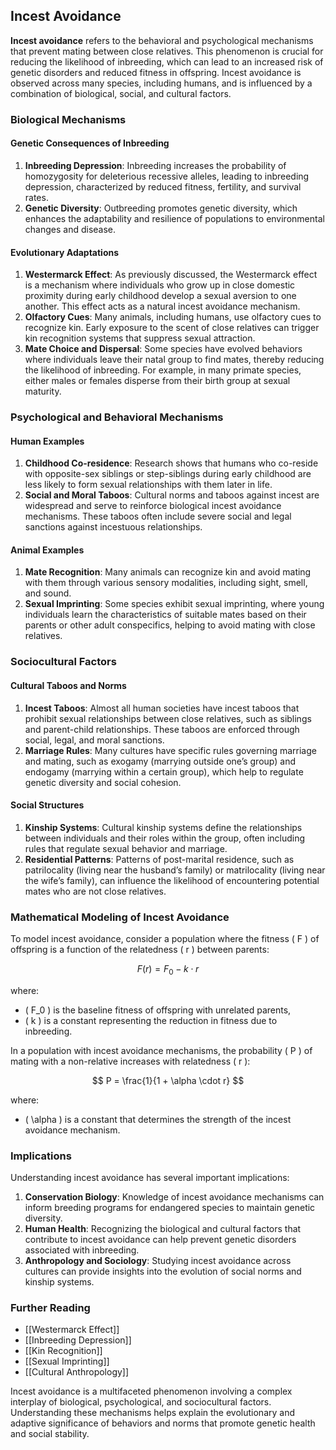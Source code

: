 ## Incest Avoidance

**Incest avoidance** refers to the behavioral and psychological mechanisms that prevent mating between close relatives. This phenomenon is crucial for reducing the likelihood of inbreeding, which can lead to an increased risk of genetic disorders and reduced fitness in offspring. Incest avoidance is observed across many species, including humans, and is influenced by a combination of biological, social, and cultural factors.

### Biological Mechanisms

#### Genetic Consequences of Inbreeding

1. **Inbreeding Depression**: Inbreeding increases the probability of homozygosity for deleterious recessive alleles, leading to inbreeding depression, characterized by reduced fitness, fertility, and survival rates.
2. **Genetic Diversity**: Outbreeding promotes genetic diversity, which enhances the adaptability and resilience of populations to environmental changes and disease.

#### Evolutionary Adaptations

1. **Westermarck Effect**: As previously discussed, the Westermarck effect is a mechanism where individuals who grow up in close domestic proximity during early childhood develop a sexual aversion to one another. This effect acts as a natural incest avoidance mechanism.
2. **Olfactory Cues**: Many animals, including humans, use olfactory cues to recognize kin. Early exposure to the scent of close relatives can trigger kin recognition systems that suppress sexual attraction.
3. **Mate Choice and Dispersal**: Some species have evolved behaviors where individuals leave their natal group to find mates, thereby reducing the likelihood of inbreeding. For example, in many primate species, either males or females disperse from their birth group at sexual maturity.

### Psychological and Behavioral Mechanisms

#### Human Examples

1. **Childhood Co-residence**: Research shows that humans who co-reside with opposite-sex siblings or step-siblings during early childhood are less likely to form sexual relationships with them later in life.
2. **Social and Moral Taboos**: Cultural norms and taboos against incest are widespread and serve to reinforce biological incest avoidance mechanisms. These taboos often include severe social and legal sanctions against incestuous relationships.

#### Animal Examples

1. **Mate Recognition**: Many animals can recognize kin and avoid mating with them through various sensory modalities, including sight, smell, and sound.
2. **Sexual Imprinting**: Some species exhibit sexual imprinting, where young individuals learn the characteristics of suitable mates based on their parents or other adult conspecifics, helping to avoid mating with close relatives.

### Sociocultural Factors

#### Cultural Taboos and Norms

1. **Incest Taboos**: Almost all human societies have incest taboos that prohibit sexual relationships between close relatives, such as siblings and parent-child relationships. These taboos are enforced through social, legal, and moral sanctions.
2. **Marriage Rules**: Many cultures have specific rules governing marriage and mating, such as exogamy (marrying outside one’s group) and endogamy (marrying within a certain group), which help to regulate genetic diversity and social cohesion.

#### Social Structures

1. **Kinship Systems**: Cultural kinship systems define the relationships between individuals and their roles within the group, often including rules that regulate sexual behavior and marriage.
2. **Residential Patterns**: Patterns of post-marital residence, such as patrilocality (living near the husband’s family) or matrilocality (living near the wife’s family), can influence the likelihood of encountering potential mates who are not close relatives.

### Mathematical Modeling of Incest Avoidance

To model incest avoidance, consider a population where the fitness \( F \) of offspring is a function of the relatedness \( r \) between parents:

$$
F(r) = F_0 - k \cdot r
$$

where:
- \( F_0 \) is the baseline fitness of offspring with unrelated parents,
- \( k \) is a constant representing the reduction in fitness due to inbreeding.

In a population with incest avoidance mechanisms, the probability \( P \) of mating with a non-relative increases with relatedness \( r \):

$$
P = \frac{1}{1 + \alpha \cdot r}
$$

where:
- \( \alpha \) is a constant that determines the strength of the incest avoidance mechanism.

### Implications

Understanding incest avoidance has several important implications:

1. **Conservation Biology**: Knowledge of incest avoidance mechanisms can inform breeding programs for endangered species to maintain genetic diversity.
2. **Human Health**: Recognizing the biological and cultural factors that contribute to incest avoidance can help prevent genetic disorders associated with inbreeding.
3. **Anthropology and Sociology**: Studying incest avoidance across cultures can provide insights into the evolution of social norms and kinship systems.

### Further Reading

- [[Westermarck Effect]]
- [[Inbreeding Depression]]
- [[Kin Recognition]]
- [[Sexual Imprinting]]
- [[Cultural Anthropology]]

Incest avoidance is a multifaceted phenomenon involving a complex interplay of biological, psychological, and sociocultural factors. Understanding these mechanisms helps explain the evolutionary and adaptive significance of behaviors and norms that promote genetic health and social stability.